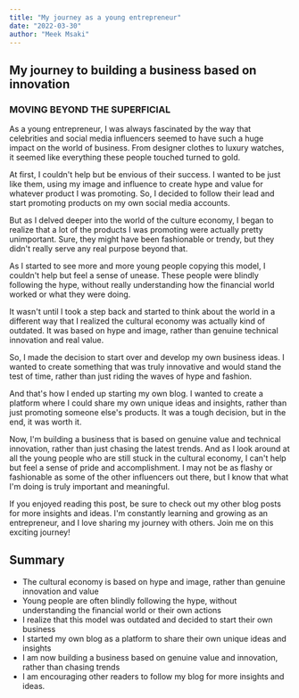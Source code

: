 ```yaml
---
title: "My journey as a young entrepreneur"
date: "2022-03-30"
author: "Meek Msaki"
---
```


## My journey to building a business based on innovation

### MOVING BEYOND THE SUPERFICIAL

As a young entrepreneur, I was always fascinated by the way that celebrities and social media influencers seemed to have such a huge impact on the world of business. From designer clothes to luxury watches, it seemed like everything these people touched turned to gold.

At first, I couldn't help but be envious of their success. I wanted to be just like them, using my image and influence to create hype and value for whatever product I was promoting. So, I decided to follow their lead and start promoting products on my own social media accounts.

But as I delved deeper into the world of the culture economy, I began to realize that a lot of the products I was promoting were actually pretty unimportant. Sure, they might have been fashionable or trendy, but they didn't really serve any real purpose beyond that.

As I started to see more and more young people copying this model, I couldn't help but feel a sense of unease. These people were blindly following the hype, without really understanding how the financial world worked or what they were doing.

It wasn't until I took a step back and started to think about the world in a different way that I realized the cultural economy was actually kind of outdated. It was based on hype and image, rather than genuine technical innovation and real value.

So, I made the decision to start over and develop my own business ideas. I wanted to create something that was truly innovative and would stand the test of time, rather than just riding the waves of hype and fashion.

And that's how I ended up starting my own blog. I wanted to create a platform where I could share my own unique ideas and insights, rather than just promoting someone else's products. It was a tough decision, but in the end, it was worth it.

Now, I'm building a business that is based on genuine value and technical innovation, rather than just chasing the latest trends. And as I look around at all the young people who are still stuck in the cultural economy, I can't help but feel a sense of pride and accomplishment. I may not be as flashy or fashionable as some of the other influencers out there, but I know that what I'm doing is truly important and meaningful.

If you enjoyed reading this post, be sure to check out my other blog posts for more insights and ideas. I'm constantly learning and growing as an entrepreneur, and I love sharing my journey with others. Join me on this exciting journey!

## Summary

- The cultural economy is based on hype and image, rather than genuine innovation and value
- Young people are often blindly following the hype, without understanding the financial world or their own actions
- I realize that this model was outdated and decided to start their own business
- I started my own blog as a platform to share their own unique ideas and insights
- I am now building a business based on genuine value and innovation, rather than chasing trends
- I am encouraging other readers to follow my blog for more insights and ideas.